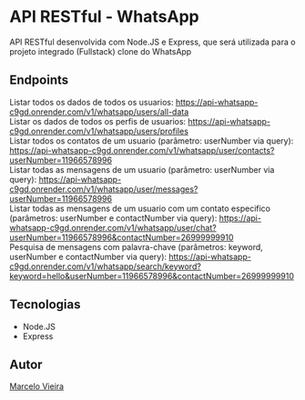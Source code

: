 # API RESTful - WhatsApp

API RESTful desenvolvida com Node.JS e Express, que será utilizada para o projeto integrado (Fullstack) clone do WhatsApp

## Endpoints

Listar todos os dados de todos os usuarios: https://api-whatsapp-c9gd.onrender.com/v1/whatsapp/users/all-data  
Listar os dados de todos os perfis de usuarios: https://api-whatsapp-c9gd.onrender.com/v1/whatsapp/users/profiles  
Listar todos os contatos de um usuario (parâmetro: userNumber via query): https://api-whatsapp-c9gd.onrender.com/v1/whatsapp/user/contacts?userNumber=11966578996  
Listar todas as mensagens de um usuario (parâmetro: userNumber via query): https://api-whatsapp-c9gd.onrender.com/v1/whatsapp/user/messages?userNumber=11966578996  
Listar todas as mensagens de um usuario com um contato especifico (parâmetros: userNumber e contactNumber via query): https://api-whatsapp-c9gd.onrender.com/v1/whatsapp/user/chat?userNumber=11966578996&contactNumber=26999999910  
Pesquisa de mensagens com palavra-chave (parâmetros: keyword, userNumber e contactNumber via query): https://api-whatsapp-c9gd.onrender.com/v1/whatsapp/search/keyword?keyword=hello&userNumber=11966578996&contactNumber=26999999910  

## Tecnologias
* Node.JS
* Express

## Autor
[Marcelo Vieira](<https://www.linkedin.com/in/marcelovieirasilva/>)

